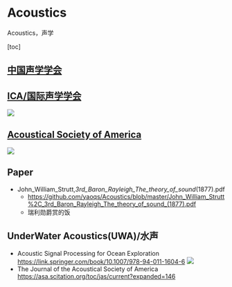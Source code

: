 # Acoustics
Acoustics，声学

[toc]
## [中国声学学会](http://www.aschina.org)
## [ICA/国际声学学会](http://www.icacommission.org)
  ![](http://www.icacommission.org/images/icalogoD.gif)
## [Acoustical Society of America](https://asa.scitation.org/) 
  ![](https://asa.scitation.org/pb-assets/images/publishers/asa-site-1522857372243.jpg)
## Paper
- John_William_Strutt,_3rd_Baron_Rayleigh_The_theory_of_sound_(1877).pdf 
  - <https://github.com/yaoqs/Acoustics/blob/master/John_William_Strutt%2C_3rd_Baron_Rayleigh_The_theory_of_sound_(1877).pdf>
  - 瑞利勋爵赏的饭

## UnderWater Acoustics(UWA)/水声
- Acoustic Signal Processing for Ocean Exploration <https://link.springer.com/book/10.1007/978-94-011-1604-6>
  ![](https://media.springernature.com/w306/springer-static/cover-hires/book/978-94-011-1604-6)
- The Journal of the Acoustical Society of America <https://asa.scitation.org/toc/jas/current?expanded=146>
